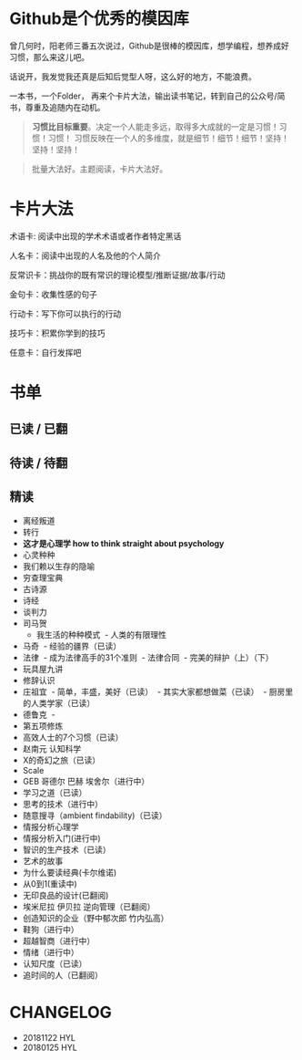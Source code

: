 # Github是个优秀的模因库

曾几何时，阳老师三番五次说过，Github是很棒的模因库，想学编程，想养成好习惯，那么来这儿吧。

话说开，我发觉我还真是后知后觉型人呀，这么好的地方，不能浪费。

一本书，一个Folder， 再来个卡片大法，输出读书笔记，转到自己的公众号/简书，尊重及追随内在动机。

> **习惯比目标重要**。决定一个人能走多远，取得多大成就的一定是习惯！习惯！习惯！
  习惯反映在一个人的多维度，就是细节！细节！细节！坚持！坚持！坚持！
  
> 批量大法好。主题阅读，卡片大法好。

# 卡片大法

术语卡: 阅读中出现的学术术语或者作者特定黑话

人名卡：阅读中出现的人名及他的个人简介

反常识卡：挑战你的既有常识的理论模型/推断证据/故事/行动

金句卡：收集性感的句子

行动卡：写下你可以执行的行动

技巧卡：积累你学到的技巧

任意卡：自行发挥吧

# 书单

## 已读 / 已翻



## 待读 / 待翻



## 精读






- 离经叛道
- 转行
- **这才是心理学 how to think straight about psychology**
- 心灵种种
- 我们赖以生存的隐喻
- 穷查理宝典
- 古诗源
- 诗经
- 谈判力
- 司马贺
  - 我生活的种种模式
  - 人类的有限理性
- 马奇
  - 经验的疆界（已读）
- 法律
  - 成为法律高手的31个准则
  - 法律合同
  - 完美的辩护（上）（下）
- 玩具屋九讲
- 修辞认识
- 庄祖宜
  - 简单，丰盛，美好（已读）
  - 其实大家都想做菜（已读）
  - 厨房里的人类学家（已读）
- 德鲁克
  - 
- 第五项修炼
- 高效人士的7个习惯（已读）
- 赵南元 认知科学
- X的奇幻之旅（已读）
- Scale
- GEB 哥德尔 巴赫 埃舍尔（进行中）
- 学习之道（已读）
- 思考的技术（进行中）
- 随意搜寻（ambient findability)（已读）
- 情报分析心理学
- 情报分析入门(进行中)
- 智识的生产技术（已读）
- 艺术的故事
- 为什么要读经典(卡尔维诺)
- 从0到1(重读中)
- 无印良品的设计(已翻阅)
- 埃米尼拉 伊贝拉 逆向管理（已翻阅）
- 创造知识的企业（野中郁次郎 竹内弘高）
- 鞋狗（进行中）
- 超越智商（进行中）
- 情绪（进行中）
- 认知尺度（已读）
- 追时间的人（已翻阅）




# CHANGELOG

- 20181122 HYL
- 20180125 HYL


